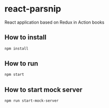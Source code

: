 # react-parsnip
React application based on Redux in Action books

## How to install

```bash
npm install
```

## How to run

```bash
npm start
```

## How to start mock server

```bash
npm run start-mock-server
```
